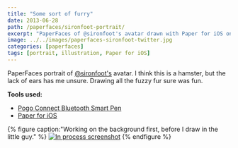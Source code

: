 ```yaml
---
title: "Some sort of furry"
date: 2013-06-28
path: /paperfaces/sironfoot-portrait/
excerpt: "PaperFaces of @sironfoot's avatar drawn with Paper for iOS on an iPad."
image: ../../images/paperfaces-sironfoot-twitter.jpg
categories: [paperfaces]
tags: [portrait, illustration, Paper for iOS]
---
```


PaperFaces portrait of [@sironfoot's](https://twitter.com/sironfoot) avatar. I think this is a hamster, but the lack of ears has me unsure. Drawing all the fuzzy fur sure was fun.

**Tools used:**

- [Pogo Connect Bluetooth Smart Pen](https://www.amazon.com/gp/product/B009K448L4/ref=as_li_ss_tl?ie=UTF8&camp=1789&creative=390957&creativeASIN=B009K448L4&linkCode=as2&tag=mademist-20)
- [Paper for iOS](https://paper.bywetransfer.com/)

{% figure caption:"Working on the background first, before I draw in the little guy." %}
[![In process screenshot](../../images/paperfaces-sironfoot-process-600.jpg)](../../images/paperfaces-sironfoot-process-lg.jpg)
{% endfigure %}

